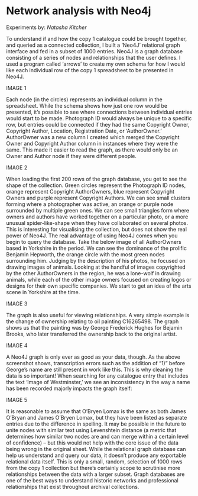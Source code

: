 # Network analysis with Neo4j

Experiments by: _Natasha Kitcher_

To understand if and how the copy 1 catalogue could be brought together, and queried as a connected collection, I built a ‘Neo4J’ relational graph interface and fed in a subset of 1000 entries. 
Neo4J is a graph database consisting of a series of nodes and relationships that the user defines. I used a program called ‘arrows’ to create my own schema for how I would like each individual row of the copy 1 spreadsheet to be presented in Neo4J. 

IMAGE 1

Each node (in the circles) represents an individual column in the spreadsheet. While the schema shows how just one row would be presented, it’s possible to see where connections between individual entries would start to be made. Photograph ID would always be unique to a specific row, but entries could be connected if they had the same Copyright Owner, Copyright Author, Location, Registration Date, or ‘AuthorOwner.’ AuthorOwner was a new column I created which merged the Copyright Owner and Copyright Author column in instances where they were the same. This made it easier to read the graph, as there would only be an Owner and Author node if they were different people.

IMAGE 2

When loading the first 200 rows of the graph database, you get to see the shape of the collection. Green circles represent the Photograph ID nodes, orange represent Copyright AuthorOwners, blue represent Copyright Owners and purple represent Copyright Authors. We can see small clusters forming where a photographer was active, an orange or purple node surrounded by multiple green ones. We can see small triangles form where owners and authors have worked together on a particular photo, or a more unusual spider-like-shape when they have collaborated on several photos. 
This is interesting for visualising the collection, but does not show the real power of Neo4J. The real advantage of using Neo4J comes when you begin to query the database.
Take the below image of all AuthorOwners based in Yorkshire in the period. We can see the dominance of the prolific Benjamin Hepworth, the orange circle with the most green nodes surrounding him. Judging by the description of his photos, he focused on drawing images of animals. Looking at the handful of images copyrighted by the other AuthorOwners in the region, he was a lone-wolf in drawing animals, while each of the other image owners focused on creating logos or designs for their own specific companies. We start to get an idea of the arts scene in Yorkshire at the time. 

IMAGE 3

The graph is also useful for viewing relationships. A very simple example is the change of ownership relating to oil painting C16265498. The graph shows us that the painting was by George Frederick Hughes for Bejamin Brooks, who later transferred the ownership back to the original artist.  

IMAGE 4

A Neo4J graph is only ever as good as your data, though. As the above screenshot shows, transcription errors such as the addition of “1)” before George’s name are still present in work like this. This is why cleaning the data is so important!
When searching for any catalogue entry that includes the text ‘Image of Westminster,’ we see an inconsistency in the way a name has been recorded majorly impacts the graph itself:


IMAGE 5

It is reasonable to assume that O’Bryen Lomax is the same as both James O’Bryan and James O’Bryen Lomax, but they have been listed as separate entries due to the difference in spelling. It may be possible in the future to unite nodes with similar text using Levenshtein distance (a metric that determines how similar two nodes are and can merge within a certain level of confidence) – but this would not help with the core issue of the data being wrong in the original sheet. While the relational graph database can help us understand and query our data, it doesn’t produce any exportable relational data itself. 
This is only a small, random, selection of 1000 rows from the copy 1 collection but there’s certainly scope to scrutinise more relationships between the data with a larger subset. Graph databases are one of the best ways to understand historic networks and professional relationships that exist throughout archival collections. 
